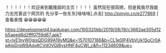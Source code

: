 ！！！！！！欢迎来到戴隆超的主页！！！！
虽然现在很简陋，但是我我尽我能力去完善这个网页的
先分享一些东东[啥啥啥],点击[ http://pinyin.cn/e277869 ]查看表情
😁😁😁😁😁

https://development4.baidupan.com/100320bb/2019/08/19/c3662ae305d12b5aeed6d2fff0759d67.apk?st=IyE1nyW0gisQDG99A19vMQ&e=1570107166&b=CL1e0lP4VbVUk1SoCr0ApAjpDrpW8AqvACVdOVQjBysHNF4uCWI_c&fi=11234609&up= 
